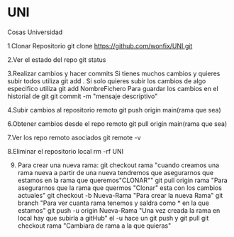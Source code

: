 # UNI
Cosas Universidad

1.Clonar Repositorio
git clone https://github.com/wonfix/UNI.git

2.Ver el estado del repo
git status

3.Realizar cambios y hacer commits
Si tienes muchos cambios y quieres subir todos utiliza
git add .
Si solo quieres subir los cambios de algo especifico utiliza
git add NombreFichero
Para guardar los cambios en el historial de git
git commit -m "mensaje descriptivo"

4.Subir cambios al repositorio remoto
git push origin main(rama que sea)

6.Obtener cambios desde el repo remoto
git pull origin main(rama que sea)

7.Ver los repo remoto asociados
git remote -v

8.Eliminar el repositorio local
rm -rf UNI


9. Para crear una nueva rama:
git checkout rama "cuando creamos una rama nueva a partir de una nueva tendremos que asegurarnos que estamos en la rama que queremos"CLONAR""
git pull origin rama "Para asegurarnos que la rama que quermos "Clonar" esta con los cambios actuales"
git checkout -b Nueva-Rama "Para crear la nueva Rama"
git branch "Para ver cuanta rama tenemos y saldra como * en la que estamos"
git push -u origin Nueva-Rama "Una vez creada la rama en local hay que subirla a gitHub"
el -u hace un git push y git pull
git checkout rama "Cambiara de rama a la que quieras"

